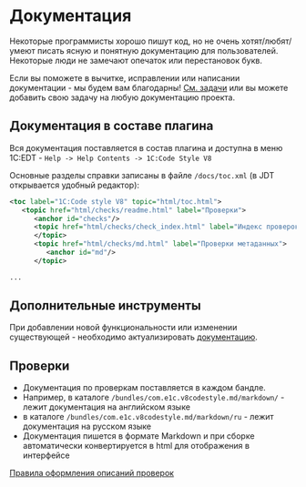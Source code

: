 # Документация

Некоторые программисты хорошо пишут код, но не очень хотят/любят/умеют писать ясную и понятную документацию для пользователей.
Некоторые люди не замечают опечаток или перестановок букв.

Если вы поможете в вычитке, исправлении или написании документации - мы будем вам благодарны! 
[См. задачи](https://github.com/1C-Company/v8-code-style/labels/documentation) или вы можете добавить свою задачу на любую документацию проекта.

## Документация в составе плагина

Вся документация поставляется в состав плагина и доступна в меню 1C:EDT - `Help -> Help Contents -> 1C:Code Style V8`

Основные разделы справки записаны в файле `/docs/toc.xml` (в JDT открывается удобный редактор):

```xml
<toc label="1C:Code style V8" topic="html/toc.html">
   <topic href="html/checks/readme.html" label="Проверки">
      <anchor id="checks"/>
      <topic href="html/checks/check_index.html" label="Индекс проверок">
      </topic>
      <topic href="html/checks/md.html" label="Проверки метаданных">
         <anchor id="md"/>
      </topic>

...

```

## Дополнительные инструменты

При добавлении новой функциональности или изменении существующей - необходимо актуализировать [документацию](/docs/tools/).

## Проверки

- Документация по проверкам поставляется в каждом бандле.
- Например, в каталоге `/bundles/com.e1c.v8codestyle.md/markdown/` - лежит документация на английском языке
- в каталоге `/bundles/com.e1c.v8codestyle.md/markdown/ru` - лежит документация на русском языке
- Документация пишется в формате Markdown и при сборке автоматически конвертируется в html для отображения в интерфейсе

[Правила оформления описаний проверок](check_description.md)
